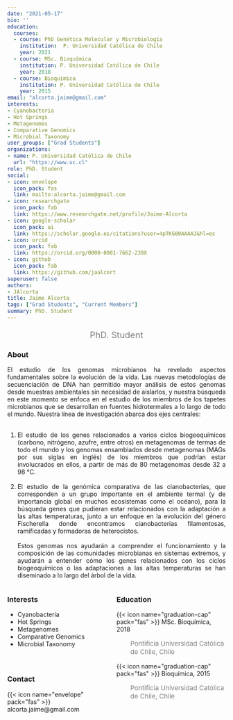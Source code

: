 ```yaml
---
date: "2021-05-17"
bio: ''
education:
  courses:
  - course: PhD Genética Molecular y Microbiología 
    institution:  P. Universidad Católica de Chile
    year: 2021
  - course: MSc. Bioquímica
    institution: P. Universidad Católica de Chile
    year: 2018
  - course: Bioquímica
    institution: P. Universidad Católica de Chile
    year: 2015
email: "alcorta.jaime@gmail.com"
interests:
- Cyanobacteria
- Hot Springs 
- Metagenomes 
- Comparative Genomics 
- Microbial Taxonomy
user_groups: ["Grad Students"]
organizations:
- name: P. Universidad Católica de Chile
  url: "https://www.uc.cl"
role: PhD. Student
social:
- icon: envelope
  icon_pack: fas
  link: mailto:alcorta.jaime@gmail.com
- icon: researchgate
  icon_pack: fab
  link: https://www.researchgate.net/profile/Jaime-Alcorta
- icon: google-scholar
  icon_pack: ai
  link: https://scholar.google.es/citations?user=4pTKG00AAAAJ&hl=es
- icon: orcid
  icon_pack: fab
  link: https://orcid.org/0000-0001-7662-239X
- icon: github
  icon_pack: fab
  link: https://github.com/jaalcort
superuser: false
authors:
- JAlcorta
title: Jaime Alcorta
tags: ["Grad Students", "Current Members"]
summary: PhD. Student
---
```

<p style="color:grey; font-size:20px; text-align:center;"> PhD. Student </p>

<div style="text-align:justify;">

<h3> About </h3>

El estudio de los genomas microbianos ha revelado aspectos fundamentales sobre la evolución de la vida. Las nuevas metodologías de secuenciación de DNA han permitido mayor análisis de estos genomas desde muestras ambientales sin necesidad de aislarlos, y nuestra búsqueda en este momento se enfoca en el estudio de los miembros de los tapetes microbianos que se desarrollan en fuentes hidrotermales a lo largo de todo el mundo. Nuestra línea de investigación abarca dos ejes centrales:<br><br>
1. El estudio de los genes relacionados a varios ciclos biogeoquímicos (carbono, nitrógeno, azufre, entre otros) en metagenomas de termas de todo el mundo y los genomas ensamblados desde metagenomas (MAGs por sus siglas en inglés) de los miembros que podrían estar involucrados en ellos, a partir de más de 80 metagenomas desde 32 a 98 °C. <br><br>  
2. El estudio de la genómica comparativa de las cianobacterias, que corresponden a un grupo importante en el ambiente termal (y de importancia global en muchos ecosistemas como el océano), para la búsqueda genes que pudieran estar relacionados con la adaptación a las altas temperaturas, junto a un enfoque en la evolución del género Fischerella donde encontramos cianobacterias filamentosas, ramificadas y formadoras de heterocistos.<br><br>
Estos genomas nos ayudarán a comprender el funcionamiento y la composición de las comunidades microbianas en sistemas extremos, y ayudarán a entender cómo los genes relacionados con los ciclos biogeoquímicos o las adaptaciones a las altas temperaturas se han diseminado a lo largo del árbol de la vida.<br>

</div>

<style>
.column-left{
  float: left;
  width: 50%;
  text-align: left;
}
.column-right{
  float: right;
  width: 50%;
  text-align: left;
}
</style>

<div class="column-left">

<h3> Interests </h3>

- Cyanobacteria
- Hot Springs 
- Metagenomes 
- Comparative Genomics 
- Microbial Taxonomy

<br><br>
</div>

<div class="column-right">

<h3> Education </h3>
{{< icon name="graduation-cap" pack="fas" >}} MSc. Bioquímica, 2018
<p style="color:grey; font-size:15px; padding-left:32px;"> Pontificia Universidad Católica de Chile, Chile  </p>
{{< icon name="graduation-cap" pack="fas" >}} Bioquímica, 2015
<p style="color:grey; font-size:15px; padding-left:32px;"> Pontificia Universidad Católica de Chile, Chile </p>

<br><br><br>
</div>

<h3> Contact </h3>
{{< icon name="envelope" pack="fas" >}} alcorta.jaime@gmail.com<br>
<a href="mailto:alcorta.jaime@gmail.com"><i class="fas fa-envelope"></i></a> &nbsp;
<a href="https://scholar.google.es/citations?user=4pTKG00AAAAJ&hl=es"><i class="ai ai-google-scholar-square ai"></i></a> &nbsp;
<a href="https://www.researchgate.net/profile/Jaime-Alcorta"><i class="fab fa-researchgate"></i></a> &nbsp;
<a href="https://orcid.org/0000-0001-7662-239X"><i class="fab fa-orcid"></i></a> &nbsp;
<a href="https://github.com/jaalcort"><i class="fab fa-github"></i></a><br>